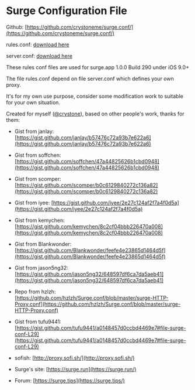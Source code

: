 # Surge Configuration File 

 
 Github: [https://github.com/crystoneme/surge.conf/](https://github.com/crystoneme/surge.conf/)

rules.conf: [download here](https://raw.githubusercontent.com/crystoneme/surge.conf/master/rules.conf)

server.conf: [download here](https://raw.githubusercontent.com/crystoneme/surge.conf/master/server.conf)


 These rules conf files are used for surge.app 1.0.0 Build 290 under iOS 9.0+

 The file rules.conf depend on file server.conf which defines your own proxy.

 It's for my own use purpose, consider some modification work to suitable for your own situation. 

 Created for myself ([@crystone](https://twitter.com/crystone)), based on other people's work, thanks for them:

* Gist from janlay: [https://gist.github.com/janlay/b57476c72a93b7e622a6](https://gist.github.com/janlay/b57476c72a93b7e622a6)

* Gist from soffchen: [https://gist.github.com/soffchen/47a44825626b1cbd0948](https://gist.github.com/soffchen/47a44825626b1cbd0948)

* Gist from scomper: [https://gist.github.com/scomper/b0c6129840272c136a82](https://gist.github.com/scomper/b0c6129840272c136a82)

* Gist from iyee: [https://gist.github.com/iyee/2e27c124af2f7a4f0d5a](https://gist.github.com/iyee/2e27c124af2f7a4f0d5a)

* Gist from kemychen: [https://gist.github.com/kemychen/8c2cf04bbb226470a008](https://gist.github.com/kemychen/8c2cf04bbb226470a008)

* Gist from Blankwonder: [https://gist.github.com/Blankwonder/feefe4e23865d1464d5f](https://gist.github.com/Blankwonder/feefe4e23865d1464d5f)

* Gist from jason5ng32: [https://gist.github.com/jason5ng32/648597df6ca7da5aeb41](https://gist.github.com/jason5ng32/648597df6ca7da5aeb41)

* Repo from hzlzh: [https://github.com/hzlzh/Surge.conf/blob/master/surge-HTTP-Proxy.conf](https://github.com/hzlzh/Surge.conf/blob/master/surge-HTTP-Proxy.conf)

* Gist from tufu9441: [https://gist.github.com/tufu9441/a0148457d0ccbd4469e7#file-surge-conf-L29](https://gist.github.com/tufu9441/a0148457d0ccbd4469e7#file-surge-conf-L29)

* sofish: [http://proxy.sofi.sh/](http://proxy.sofi.sh/)

* Surge's site: [https://surge.run](https://surge.run/)

* Forum: [https://surge.tips](https://surge.tips/)


